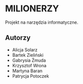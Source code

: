 # MILIONERZY

Projekt na narzędzia informatyczne.

## Autorzy
- Alicja Solarz
- Bartek Zieliński
- Gabrysia Żmuda
- Krzysztof Wrona
- Martyna Baran
- Patrycja Potoczek
